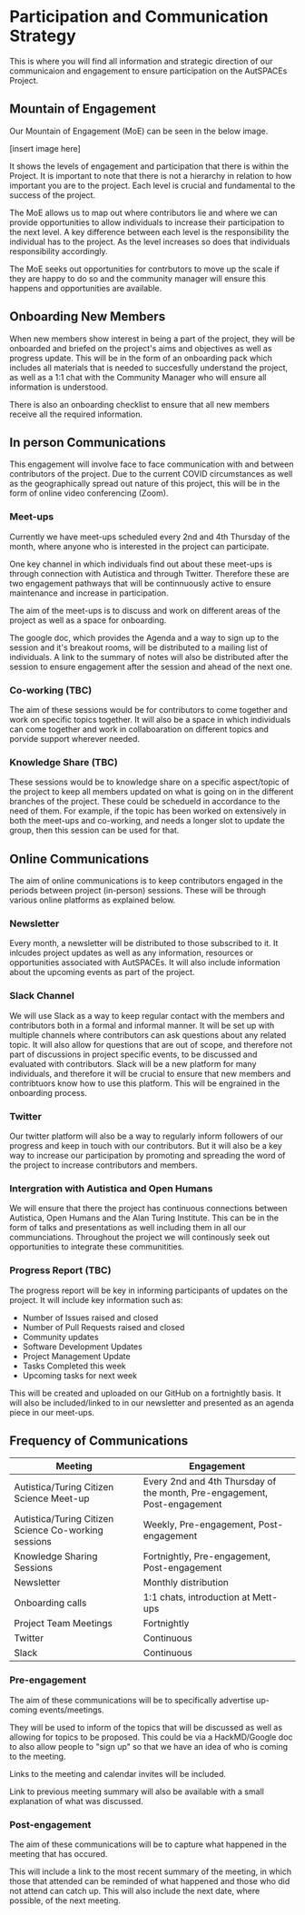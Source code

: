 # Participation and Communication Strategy

This is where you will find all information and strategic direction of our communicaion and engagement to ensure participation on the AutSPACEs Project. 

## Mountain of Engagement

Our Mountain of Engagement (MoE) can be seen in the below image. 

[insert image here]

It shows the levels of engagement and participation that there is within the Project. 
It is important to note that there is not a hierarchy in relation to how important you are to the project. 
Each level is crucial and fundamental to the success of the project. 

The MoE allows us to map out where contributors lie and where we can provide opportunities to allow individuals to increase their participation to the next level. 
A key difference between each level is the responsibility the individual has to the project. 
As the level increases so does that individuals responsibility accordingly. 

The MoE seeks out opportunities for contrbutors to move up the scale if they are happy to do so and the community manager will ensure this happens and opportunities are available. 

## Onboarding New Members

When new members show interest in being a part of the project, they will be onboarded and briefed on the project's aims and objectives as well as progress update. 
This will be in the form of an onboarding pack which includes all materials that is needed to succesfully understand the project, as well as a 1:1 chat with the Community Manager who will ensure all information is understood. 

There is also an onboarding checklist to ensure that all new members receive all the required information. 


## In person Communications

This engagement will involve face to face communication with and between contributors of the project. Due to the current COVID circumstances as well as the geographically spread out nature of this project, this will be in the form of online video conferencing (Zoom). 

### Meet-ups

Currently we have meet-ups scheduled every 2nd and 4th Thursday of the month, where anyone who is interested in the project can participate. 

One key channel in which individuals find out about these meet-ups is through connection with Autistica and through Twitter.
Therefore these are two engagement pathways that will be continnuously active to ensure maintenance and increase in participation. 

The aim of the meet-ups is to discuss and work on different areas of the project as well as a space for onboarding. 

The google doc, which provides the Agenda and a way to sign up to the session and it's breakout rooms, will be distributed to a mailing list of individuals.
A link to the summary of notes will also be distributed after the session to ensure engagement after the session and ahead of the next one. 

### Co-working (TBC) 

The aim of these sessions would be for contributors to come together and work on specific topics together. 
It will also be a space in which individuals can come together and work in collaboaration on different topics and porvide support wherever needed. 

### Knowledge Share (TBC) 

These sessions would be to knowledge share on a specific aspect/topic of the project to keep all members updated on what is going on in the different branches of the project. 
These could be schedueld in accordance to the need of them. 
For example, if the topic has been worked on extensively in both the meet-ups and co-working, and needs a longer slot to update the group, then this session can be used for that. 

## Online Communications

The aim of online communications is to keep contributors engaged in the periods between project (in-person) sessions. 
These will be through various online platforms as explained below. 

### Newsletter

Every month, a newsletter will be distributed to those subscribed to it.
It inlcudes project updates as well as any information, resources or opportunities associated with AutSPACEs. 
It will also include information about the upcoming events as part of the project. 

### Slack Channel

We will use Slack as a way to keep regular contact with the members and contributors both in a formal and informal manner. 
It will be set up with multiple channels where contributors can ask questions about any related topic. 
It will also allow for questions that are out of scope, and therefore not part of discussions in project specific events, to be discussed and evaluated with contributors. 
Slack will be a new platform for many individuals, and therefore it will be crucial to ensure that new members and contribtuors know how to use this platform. 
This will be engrained in the onboarding process. 

### Twitter

Our twitter platform will also be a way to regularly inform followers of our progress and keep in touch with our contributors. 
But it will also be a key way to increase our participation by promoting and spreading the word of the project to increase contributors and members. 

### Intergration with Autistica and Open Humans

We will ensure that there the project has continuous connections between Autistica, Open Humans and the Alan Turing Institute.
This can be in the form of talks and presentations as well including them in all our communciations. 
Throughout the project we will continously seek out opportunities to integrate these communitities. 

### Progress Report (TBC) 

The progress report will be key in informing participants of updates on the project. 
It will include key information such as:
- Number of Issues raised and closed
- Number of Pull Requests raised and closed 
- Community updates
- Software Development Updates
- Project Management Update
- Tasks Completed this week
- Upcoming tasks for next week

This will be created and uploaded on our GitHub on a fortnightly basis. 
It will also be included/linked to in our newsletter and presented as an agenda piece in our meet-ups. 

## Frequency of Communications

Meeting | Engagement
----|------
Autistica/Turing Citizen Science Meet-up | Every 2nd and 4th Thursday of the month, Pre-engagement, Post-engagement
Autistica/Turing Citizen Science Co-working sessions | Weekly, Pre-engagement, Post-engagement
Knowledge Sharing Sessions | Fortnightly, Pre-engagement, Post-engagement
Newsletter | Monthly distribution
Onboarding calls | 1:1 chats, introduction at Mett-ups
Project Team Meetings | Fortnightly
Twitter | Continuous
Slack | Continuous 

### Pre-engagement

The aim of these communications will be to specifically advertise up-coming events/meetings. 

They will be used to inform of the topics that will be discussed as well as allowing for topics to be proposed. This could be via a HackMD/Google doc to also allow people to "sign up" so that we have an idea of who is coming to the meeting. 

Links to the meeting and calendar invites will be included.

Link to previous meeting summary will also be available with a small explanation of what was discussed. 

### Post-engagement

The aim of these communications will be to capture what happened in the meeting that has occured. 

This will include a link to the most recent summary of the meeting, in which those that attended can be reminded of what happened and those who did not attend can catch up. 
This will also include the next date, where possible, of the next meeting. 


